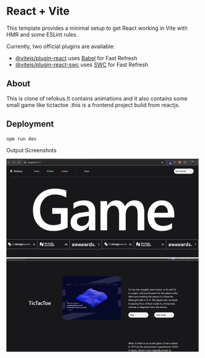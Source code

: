# React + Vite

This template provides a minimal setup to get React working in Vite with HMR and some ESLint rules.

Currently, two official plugins are available:

- [@vitejs/plugin-react](https://github.com/vitejs/vite-plugin-react/blob/main/packages/plugin-react/README.md) uses [Babel](https://babeljs.io/) for Fast Refresh
- [@vitejs/plugin-react-swc](https://github.com/vitejs/vite-plugin-react-swc) uses [SWC](https://swc.rs/) for Fast Refresh
## About
This is clone of refokus.It contains animations and it also contains some small game like tictactoe .this is a frontend project bulid from reactjs.
## Deployment
```bash
npm run dev
```
Output Screenshots

![alt text](<Screenshot 2024-09-13 161614.png>)
![alt text](<Screenshot 2024-09-13 161649.png>)